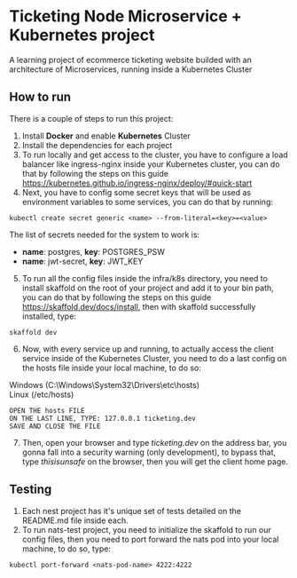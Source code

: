 # Ticketing Node Microservice + Kubernetes project

A learning project of ecommerce ticketing website builded with an architecture of Microservices, running inside a Kubernetes Cluster

## How to run

There is a couple of steps to run this project:

1. Install **Docker** and enable **Kubernetes** Cluster
2. Install the dependencies for each project
3. To run locally and get access to the cluster, you have to configure a load balancer like ingress-nginx inside your Kubernetes cluster, you can do that by following the steps on this guide https://kubernetes.github.io/ingress-nginx/deploy/#quick-start
4. Next, you have to config some secret keys that will be used as environment variables to some services, you can do that by running:

```
kubectl create secret generic <name> --from-literal=<key>=<value>
```

The list of secrets needed for the system to work is:
  - **name**: postgres, **key**: POSTGRES_PSW
  - **name**: jwt-secret, **key**: JWT_KEY
5. To run all the config files inside the infra/k8s directory, you need to install skaffold on the root of your project and add it to your bin path, you can do that by following the steps on this guide https://skaffold.dev/docs/install, then with skaffold successfully installed, type:

```
skaffold dev
```

6. Now, with every service up and running, to actually access the client service inside of the Kubernetes Cluster, you need to do a last config on the hosts file inside your local machine, to do so:

Windows (C:\Windows\System32\Drivers\etc\hosts) <br>
Linux (/etc/hosts)

```
OPEN THE hosts FILE
ON THE LAST LINE, TYPE: 127.0.0.1 ticketing.dev
SAVE AND CLOSE THE FILE
```

7. Then, open your browser and type *ticketing.dev* on the address bar, you gonna fall into a security warning (only development), to bypass that, type *thisisunsafe* on the browser, then you will get the client home page.

## Testing

1. Each nest project has it's unique set of tests detailed on the README.md file inside each.
2. To run nats-test project, you need to initialize the skaffold to run our config files, then you need to port forward the nats pod into your local machine, to do so, type:

```
kubectl port-forward <nats-pod-name> 4222:4222
```